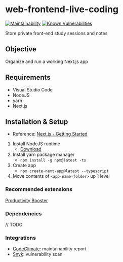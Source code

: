 # web-frontend-live-coding

[![Maintainability](https://api.codeclimate.com/v1/badges/6f2809e0c0f33feb4dc1/maintainability)](https://codeclimate.com/github/javastudyhpp/web-frontend-live-coding/maintainability)
[![Known Vulnerabilities](https://snyk.io/test/github/javastudyhpp/web-frontend-live-coding/badge.svg)](https://snyk.io/test/github/javastudyhpp/web-frontend-live-coding)

Store private front-end study sessions and notes

## Objective

Organize and run a working Next.js app

## Requirements

- Visual Studio Code
- NodeJS
- yarn
- Next.js

## Installation & Setup

- Reference: [Next.js - Getting Started](https://nextjs.org/docs/getting-started)

1. Install NodeJS runtime
     - [Download](https://nodejs.org/en/download/)
2. Install yarn package manager
     - `npm install -g npm@latest -ts`
3. Create app
     - `npx create-next-app@latest --typescript`
4. Move contents of `<app-name-folder>` up 1 level

### Recommended extensions

[Productivity Booster](https://marketplace.visualstudio.com/items?itemName=qb20nh.boost-react-pack)

### Dependencies

// TODO

### Integrations

- [CodeClimate](https://codeclimate.com/github/javastudyhpp/web-frontend-live-coding/): maintainability report
- [Snyk](https://app.snyk.io/org/qb20nh/project/dffd08d4-32f2-4088-9b66-681e4aab9231): vulnerability scan
